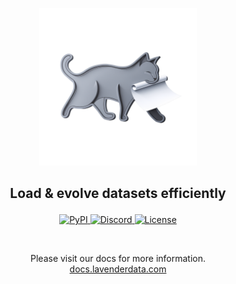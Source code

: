 <p align="center">
    <img src="https://github.com/fal-ai/lavender-data/raw/main/assets/logo.webp" alt="Lavender Data Logo" width="50%" />
</p>

<h2>
    <p align="center">
        Load & evolve datasets efficiently
    </p>
</h2>

<p align="center">
    <a href="https://pypi.org/project/lavender-data/">
        <img alt="PyPI" src="https://img.shields.io/pypi/v/lavender-data.svg">
    </a>
    <a href="https://discord.gg/fal-ai">
        <img alt="Discord" src="https://img.shields.io/badge/Discord-chat-2eb67d.svg?logo=discord">
    </a>
    <a href="https://github.com/fal-ai/lavender-data/blob/main/LICENSE">
        <img alt="License" src="https://img.shields.io/badge/License-Apache%202.0-green.svg">
    </a>
</p>

<br />

<p align="center">
    Please visit our docs for more information.
    <br />
    <a href="https://docs.lavenderdata.com/">
        docs.lavenderdata.com
    </a>
</p>
